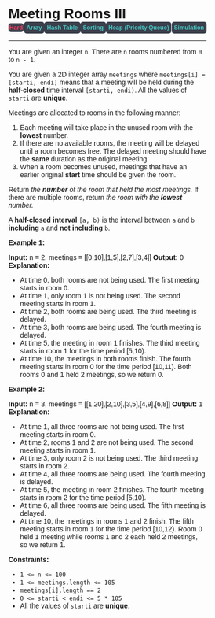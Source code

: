 
<style>
*{
    font-family: "Plus Jakarta Sans", sans-serif;
    padding: 0;
    margin: 0;
    box-sizing: border-box;
}
.diff{
    background: #3a3f4b;
    padding: 5px;
    width: max-content;
    border-radius: 5px;
    font-size: 12px;
    font-family: "Plus Jakarta Sans", sans-serif;
    font-weight: 700;
}
</style>

# Meeting Rooms III

<div style="display: flex; justify-content: space-between; align-items: center">
<div class="diff" style="color: #ff375f;padding: 2px; background-color: '#3a3f4b'; border-radius: 5px;">Hard</div>
<br>
<div class="diff" style="color: #46c6c2">Array</div>
<div class="diff" style="color: #46c6c2">Hash Table</div>
<div class="diff" style="color: #46c6c2">Sorting</div>
<div class="diff" style="color: #46c6c2">Heap (Priority Queue)</div>
<div class="diff" style="color: #46c6c2">Simulation</div>
</div>

---

You are given an integer `n`. There are `n` rooms numbered from `0` to `n - 1`.

You are given a 2D integer array `meetings` where `meetings[i] = [starti, endi]` means that a meeting will be held during the **half-closed** time interval `[starti, endi)`. All the values of `starti` are **unique**.

Meetings are allocated to rooms in the following manner:

1.  Each meeting will take place in the unused room with the **lowest** number.
2.  If there are no available rooms, the meeting will be delayed until a room becomes free. The delayed meeting should have the **same** duration as the original meeting.
3.  When a room becomes unused, meetings that have an earlier original **start** time should be given the room.

Return _the **number** of the room that held the most meetings._ If there are multiple rooms, return _the room with the **lowest** number._

A **half-closed interval** `[a, b)` is the interval between `a` and `b` **including** `a` and **not including** `b`.

**Example 1:**

**Input:** n = 2, meetings = \[\[0,10\],\[1,5\],\[2,7\],\[3,4\]\]
**Output:** 0
**Explanation:**
- At time 0, both rooms are not being used. The first meeting starts in room 0.
- At time 1, only room 1 is not being used. The second meeting starts in room 1.
- At time 2, both rooms are being used. The third meeting is delayed.
- At time 3, both rooms are being used. The fourth meeting is delayed.
- At time 5, the meeting in room 1 finishes. The third meeting starts in room 1 for the time period \[5,10).
- At time 10, the meetings in both rooms finish. The fourth meeting starts in room 0 for the time period \[10,11).
Both rooms 0 and 1 held 2 meetings, so we return 0. 

**Example 2:**

**Input:** n = 3, meetings = \[\[1,20\],\[2,10\],\[3,5\],\[4,9\],\[6,8\]\]
**Output:** 1
**Explanation:**
- At time 1, all three rooms are not being used. The first meeting starts in room 0.
- At time 2, rooms 1 and 2 are not being used. The second meeting starts in room 1.
- At time 3, only room 2 is not being used. The third meeting starts in room 2.
- At time 4, all three rooms are being used. The fourth meeting is delayed.
- At time 5, the meeting in room 2 finishes. The fourth meeting starts in room 2 for the time period \[5,10).
- At time 6, all three rooms are being used. The fifth meeting is delayed.
- At time 10, the meetings in rooms 1 and 2 finish. The fifth meeting starts in room 1 for the time period \[10,12).
Room 0 held 1 meeting while rooms 1 and 2 each held 2 meetings, so we return 1. 

**Constraints:**

*   `1 <= n <= 100`
*   `1 <= meetings.length <= 105`
*   `meetings[i].length == 2`
*   `0 <= starti < endi <= 5 * 105`
*   All the values of `starti` are **unique**.
